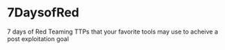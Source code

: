 # 7DaysofRed
7 days of Red Teaming TTPs that your favorite tools may use to acheive a post exploitation goal
